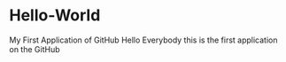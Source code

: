# Hello-World
My First Application of GitHub
Hello Everybody this is the first application on the GitHub

